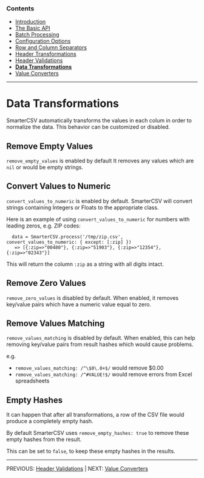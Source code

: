 
### Contents

  * [Introduction](./_introduction.md)
  * [The Basic API](./basic_api.md)
  * [Batch Processing](././batch_processing.md)
  * [Configuration Options](./options.md)
  * [Row and Column Separators](./row_col_sep.md)
  * [Header Transformations](./header_transformations.md)
  * [Header Validations](./header_validations.md)
  * [**Data Transformations**](./data_transformations.md)
  * [Value Converters](./value_converters.md)
    
--------------    

# Data Transformations

SmarterCSV automatically transforms the values in each colum in order to normalize the data.
This behavior can be customized or disabled.

## Remove Empty Values
`remove_empty_values` is enabled by default
It removes any values which are `nil` or would be empty strings.

## Convert Values to Numeric
`convert_values_to_numeric` is enabled by default. 
SmarterCSV will convert strings containing Integers or Floats to the appropriate class.

Here is an example of using `convert_values_to_numeric` for numbers with leading zeros, e.g. ZIP codes:

```
  data = SmarterCSV.process('/tmp/zip.csv',  convert_values_to_numeric: { except: [:zip] })
   => [{:zip=>"00480"}, {:zip=>"51903"}, {:zip=>"12354"}, {:zip=>"02343"}]
```   

This will return the column `:zip` as a string with all digits intact.

## Remove Zero Values
`remove_zero_values` is disabled by default.
When enabled, it removes key/value pairs which have a numeric value equal to zero.

## Remove Values Matching
`remove_values_matching` is disabled by default. 
When enabled, this can help removing key/value pairs from result hashes which would cause problems. 

e.g.
 * `remove_values_matching: /^\$0\.0+$/` would remove $0.00 
 * `remove_values_matching: /^#VALUE!$/` would remove errors from Excel spreadsheets 

## Empty Hashes

It can happen that after all transformations, a row of the CSV file would produce a completely empty hash.

By default SmarterCSV uses `remove_empty_hashes: true` to remove these empty hashes from the result.

This can be set to `false`, to keep these empty hashes in the results.

-------------------
PREVIOUS: [Header Validations](./header_validations.md) | NEXT: [Value Converters](./value_converters.md)
